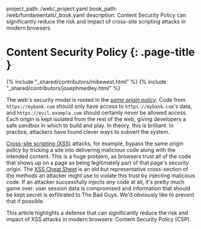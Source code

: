 project_path: /web/_project.yaml
book_path: /web/fundamentals/_book.yaml
description: Content Security Policy can significantly reduce the risk and impact of cross-site scripting attacks in modern browsers.

# Content Security Policy {: .page-title }

{% include "_shared/contributors/mikewest.html" %}
{% include "_shared/contributors/josephmedley.html" %}

The web's security model is rooted in the
[_same origin policy_](http://en.wikipedia.org/wiki/Same_origin_policy). Code
from `https://mybank.com` should only have access to `https://mybank.com`'s
data, and `https://evil.example.com` should certainly never be allowed access.
Each origin is kept isolated from the rest of the web, giving developers a safe
sandbox in which to build and play. In theory, this is brilliant. In practice,
attackers have found clever ways to subvert the system.

[Cross-site scripting (XSS)](http://en.wikipedia.org/wiki/Cross-site_scripting)
attacks, for example, bypass the same origin policy by tricking a site into
delivering malicious code along with the intended content. This is a huge
problem, as browsers trust all of the code that shows up on a page as being
legitimately part of that page's security origin. The
[XSS Cheat Sheet](http://ha.ckers.org/xss.html) is an old but representative
cross-section of the methods an attacker might use to violate this trust by
injecting malicious code. If an attacker successfully injects _any_ code at
all, it's pretty much game over: user session data is compromised and
information that should be kept secret is exfiltrated to The Bad Guys. We'd
obviously like to prevent that if possible.

This article highlights a defense that can significantly reduce the risk and
impact of XSS attacks in modern browsers: Content Security Policy (CSP).






